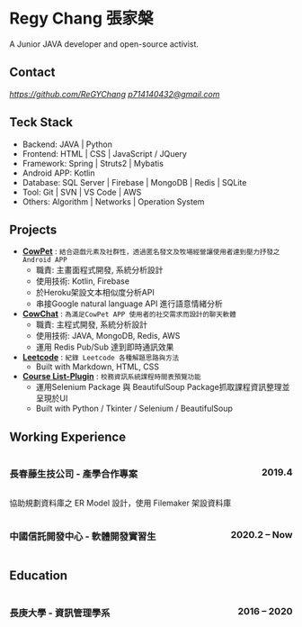 # Regy Chang 張家槃

A Junior JAVA developer and open-source activist.

## Contact
<a href="https://github.com/ReGYChang"><i class="fab fa-github"> https://github.com/ReGYChang</i></a>
<i class="far fa-envelope"> p714140432@gmail.com</i>

## Teck Stack

- Backend: JAVA | Python
- Frontend: HTML | CSS | JavaScript / JQuery
- Framework: Spring | Struts2 | Mybatis
- Android APP: Kotlin
- Database: SQL Server | Firebase | MongoDB | Redis | SQLite
- Tool: Git | SVN | VS Code | AWS
- Others: Algorithm | Networks | Operation System

## Projects

- **[CowPet](https://github.com/timqian/chart.xkcd)** : `結合遊戲元素及社群性，透過匿名發文及牧場經營讓使用者達到壓力抒發之Android APP`
  - 職責: 主畫面程式開發, 系統分析設計 
  - 使用技術: Kotlin, Firebase
  - 於Heroku架設文本相似度分析API
  - 串接Google natural language API 進行語意情緒分析
- **[CowChat](https://github.com/t9tio/tomato-pie)** : `為滿足CowPet APP 使用者的社交需求而設計的聊天軟體`
  - 職責: 主程式開發, 系統分析設計
  - 使用技術: JAVA, MongoDB, Redis, AWS
  - 運用 Redis Pub/Sub 達到即時通訊效果 
- **[Leetcode](https://github.com/t9tio/tomato-pie)** : `紀錄 Leetcode 各種解題思路與方法`
  - Built with Markdown, HTML, CSS
- **[Course List-Plugin](https://github.com/repo-analytics/repo-analytics.github.io)** : `校務資訊系統課程時間表預覽功能`
  - 運用Selenium Package 與 BeautifulSoup Package抓取課程資訊整理並呈現於UI
  - Built with Python / Tkinter / Selenium / BeautifulSoup

## Working Experience
<h3 style="float : left">長春藤生技公司 - 產學合作專案</h3>
<h3 style="float : right">2019.4</h3>
<div style="content:'';display:table;;clear:both"></div>

協助規劃資料庫之 ER Model 設計，使用 Filemaker 架設資料庫 

<h3 style="float : left">中國信託開發中心 - 軟體開發實習生</h3>
<h3 style="float : right">2020.2 – Now</h3>
<div style="content:'';display:table;;clear:both"></div>

## Education
<h3 style="float : left">長庚大學 - 資訊管理學系</h3>
<h3 style="float : right">2016 – 2020</h3>



<head> 
    <script defer src="https://use.fontawesome.com/releases/v5.0.13/js/all.js"></script> 
    <script defer src="https://use.fontawesome.com/releases/v5.0.13/js/v4-shims.js"></script> 
</head> 
<link rel="stylesheet" href="https://use.fontawesome.com/releases/v5.0.13/css/all.css">


